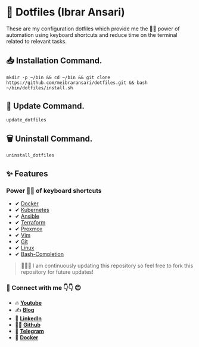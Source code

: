 # 📌 Dotfiles (Ibrar Ansari)

These are my configuration dotfiles which provide me the 💪🏽 power of automation using keyboard shortcuts and reduce time on the terminal related to relevant tasks.

## 📥 Installation Command.

	mkdir -p ~/bin && cd ~/bin && git clone https://github.com/meibraransari/dotfiles.git && bash ~/bin/dotfiles/install.sh

## 🔄 Update Command.

	update_dotfiles
 
## 🗑️ Uninstall Command.

	uninstall_dotfiles
 
## ✨ Features

### Power 💪🏽 of keyboard shortcuts

- ✔ [Docker](https://www.docker.com/)
- ✔ [Kubernetes](https://kubernetes.io/)
- ✔ [Ansible](https://www.ansible.com/)
- ✔ [Terraform](https://www.terraform.io/)
- ✔ [Proxmox](https://www.proxmox.com/en/)
- ✔ [Vim](https://www.vim.org/)
- ✔ [Git](http://git-scm.com/)
- ✔ [Linux](https://www.linux.org/)
- ✔ [Bash-Completion](http://bash-completion.alioth.debian.org/)


> 📢📢📢 I am continuously updating this repository so feel free to fork this repository for future updates!

### 💼 Connect with me 👇👇 😊

- 🔥 [**Youtube**](https://www.youtube.com/@DevOpsinAction?sub_confirmation=1)
- ✍ [**Blog**](https://ibraransari.blogspot.com/)
- 💼 [**LinkedIn**](https://www.linkedin.com/in/ansariibrar/)
- 👨‍💻 [**Github**](https://github.com/meibraransari?tab=repositories)
- 💬 [**Telegram**](https://t.me/DevOpsinActionTelegram)
- 🐳 [**Docker**](https://hub.docker.com/u/ibraransaridocker)
